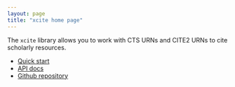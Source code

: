 ```yaml
---
layout: page
title: "xcite home page"
---
```


The `xcite` library allows you to work with CTS URNs and CITE2 URNs to cite scholarly resources.

-  [Quick start](quick)
-  [API docs](api/edu/holycross/shot/cite/index.html)
-  [Github repository](https://github.com/cite-architecture/xcite)
